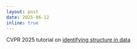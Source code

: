 ```yaml
---
layout: post
date: 2025-06-12
inline: true
---
```


CVPR 2025 tutorial on  <a href="https://identifying-structure-in-data.github.io" target="_blank">identifying structure in data</a>